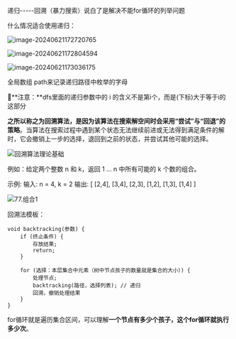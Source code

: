 递归-----回溯（暴力搜索）说白了是解决不能for循环的列举问题

什么情况适合使用递归：

![image-20240621172720765](https://s2.loli.net/2024/06/21/ENvz3Dh2WCxJkHZ.png)

![image-20240621172804594](https://s2.loli.net/2024/06/21/n3jTELxJkYFqzZX.png)

![image-20240621173036175](https://s2.loli.net/2024/06/21/fRMYndbFBxhvt2K.png)

全局数组 path来记录递归路径中枚举的字母

🌟**注意：**dfs里面的递归参数中的 i 的含义不是第ⅰ个，而是(下标)大于等于i的这部分





**之所以称之为回溯算法，是因为该算法在搜索解空间时会采用“尝试”与“回退”的策略**。当算法在搜索过程中遇到某个状态无法继续前进或无法得到满足条件的解时，它会撤销上一步的选择，退回到之前的状态，并尝试其他可能的选择。

![回溯算法理论基础](https://code-thinking-1253855093.file.myqcloud.com/pics/20210130173631174.png)

例如：给定两个整数 n 和 k，返回 1 ... n 中所有可能的 k 个数的组合。

示例: 输入: n = 4, k = 2 输出: [ [2,4], [3,4], [2,3], [1,2], [1,3], [1,4] ] 

![77.组合1](https://code-thinking-1253855093.file.myqcloud.com/pics/20201123195242899.png)



回溯法模板：

```
void backtracking(参数) {
    if (终止条件) {
        存放结果;
        return;
    }

    for (选择：本层集合中元素（树中节点孩子的数量就是集合的大小）) {
        处理节点;
        backtracking(路径，选择列表); // 递归
        回溯，撤销处理结果
    }
}
```

for循环就是遍历集合区间，可以理解**一个节点有多少个孩子，这个for循环就执行多少次**。

